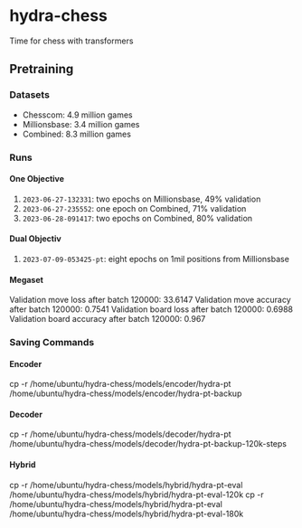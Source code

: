 # hydra-chess
Time for chess with transformers


## Pretraining 

### Datasets
 - Chesscom: 4.9 million games
 - Millionsbase: 3.4 million games
 - Combined: 8.3 million games

### Runs

#### One Objective
1. `2023-06-27-132331`: two epochs on Millionsbase, 49% validation
2. `2023-06-27-235552`: one epoch on Combined, 71% validation
3. `2023-06-28-091417`: two epochs on Combined, 80% validation


#### Dual Objectiv

1. `2023-07-09-053425-pt`: eight epochs on 1mil positions from Millionsbase


#### Megaset
Validation move loss after batch 120000: 33.6147
Validation move accuracy after batch 120000: 0.7541
Validation board loss after batch 120000: 0.6988
Validation board accuracy after batch 120000: 0.967




### Saving Commands


#### Encoder
cp -r /home/ubuntu/hydra-chess/models/encoder/hydra-pt /home/ubuntu/hydra-chess/models/encoder/hydra-pt-backup


#### Decoder
cp -r /home/ubuntu/hydra-chess/models/decoder/hydra-pt /home/ubuntu/hydra-chess/models/decoder/hydra-pt-backup-120k-steps


#### Hybrid
cp -r /home/ubuntu/hydra-chess/models/hybrid/hydra-pt-eval /home/ubuntu/hydra-chess/models/hybrid/hydra-pt-eval-120k
cp -r /home/ubuntu/hydra-chess/models/hybrid/hydra-pt-eval /home/ubuntu/hydra-chess/models/hybrid/hydra-pt-eval-180k



